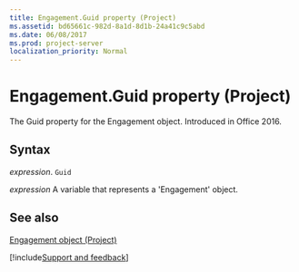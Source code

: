 ```yaml
---
title: Engagement.Guid property (Project)
ms.assetid: bd65661c-982d-8a1d-8d1b-24a41c9c5abd
ms.date: 06/08/2017
ms.prod: project-server
localization_priority: Normal
---
```



# Engagement.Guid property (Project)

The Guid property for the Engagement object. Introduced in Office 2016.


## Syntax

_expression_. `Guid`

_expression_ A variable that represents a 'Engagement' object.


## See also


[Engagement object (Project)](Project.engagement.md)

[!include[Support and feedback](~/includes/feedback-boilerplate.md)]